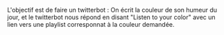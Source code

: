 L'objectif est de faire un twitterbot : On écrit la couleur de son humeur du jour, et le twitterbot nous répond en disant "Listen to your color" avec un lien vers une playlist corresponnat à la couleur demandée.
